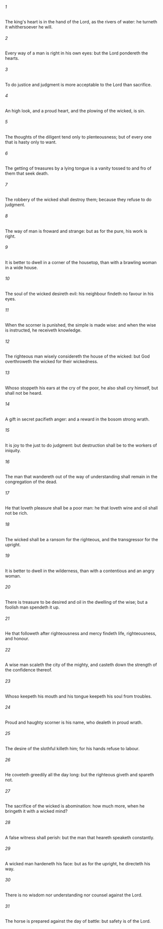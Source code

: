 ###### 1
The king's heart is in the hand of the Lord, as the rivers of water: he turneth it whithersoever he will.

###### 2
Every way of a man is right in his own eyes: but the Lord pondereth the hearts.

###### 3
To do justice and judgment is more acceptable to the Lord than sacrifice.

###### 4
An high look, and a proud heart, and the plowing of the wicked, is sin.

###### 5
The thoughts of the diligent tend only to plenteousness; but of every one that is hasty only to want.

###### 6
The getting of treasures by a lying tongue is a vanity tossed to and fro of them that seek death.

###### 7
The robbery of the wicked shall destroy them; because they refuse to do judgment.

###### 8
The way of man is froward and strange: but as for the pure, his work is right.

###### 9
It is better to dwell in a corner of the housetop, than with a brawling woman in a wide house.

###### 10
The soul of the wicked desireth evil: his neighbour findeth no favour in his eyes.

###### 11
When the scorner is punished, the simple is made wise: and when the wise is instructed, he receiveth knowledge.

###### 12
The righteous man wisely considereth the house of the wicked: but God overthroweth the wicked for their wickedness.

###### 13
Whoso stoppeth his ears at the cry of the poor, he also shall cry himself, but shall not be heard.

###### 14
A gift in secret pacifieth anger: and a reward in the bosom strong wrath.

###### 15
It is joy to the just to do judgment: but destruction shall be to the workers of iniquity.

###### 16
The man that wandereth out of the way of understanding shall remain in the congregation of the dead.

###### 17
He that loveth pleasure shall be a poor man: he that loveth wine and oil shall not be rich.

###### 18
The wicked shall be a ransom for the righteous, and the transgressor for the upright.

###### 19
It is better to dwell in the wilderness, than with a contentious and an angry woman.

###### 20
There is treasure to be desired and oil in the dwelling of the wise; but a foolish man spendeth it up.

###### 21
He that followeth after righteousness and mercy findeth life, righteousness, and honour.

###### 22
A wise man scaleth the city of the mighty, and casteth down the strength of the confidence thereof.

###### 23
Whoso keepeth his mouth and his tongue keepeth his soul from troubles.

###### 24
Proud and haughty scorner is his name, who dealeth in proud wrath.

###### 25
The desire of the slothful killeth him; for his hands refuse to labour.

###### 26
He coveteth greedily all the day long: but the righteous giveth and spareth not.

###### 27
The sacrifice of the wicked is abomination: how much more, when he bringeth it with a wicked mind?

###### 28
A false witness shall perish: but the man that heareth speaketh constantly.

###### 29
A wicked man hardeneth his face: but as for the upright, he directeth his way.

###### 30
There is no wisdom nor understanding nor counsel against the Lord.

###### 31
The horse is prepared against the day of battle: but safety is of the Lord.


